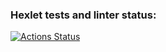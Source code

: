 ### Hexlet tests and linter status:
[![Actions Status](https://github.com/Nik-Alexey/js-jest-testing-project-67/actions/workflows/hexlet-check.yml/badge.svg)](https://github.com/Nik-Alexey/js-jest-testing-project-67/actions)